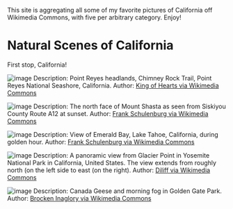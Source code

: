 This site is aggregating all some of my favorite pictures of California off Wikimedia Commons, with five per arbitrary category. Enjoy!
# Natural Scenes of California
First stop, California!

![image](https://user-images.githubusercontent.com/106886685/192608396-1c8d0f6d-ede2-4c02-8756-5078403597f1.png)
Description: Point Reyes headlands, Chimney Rock Trail, Point Reyes National Seashore, California.
Author: [King of Hearts via Wikimedia Commons](https://commons.wikimedia.org/wiki/File:Chimney_Rock_Trail_Point_Reyes_December_2016_009.jpg)


![image](https://user-images.githubusercontent.com/106886685/192608576-9207139c-de03-48fe-aaf5-e1e013fc36c8.png)
Description: The north face of Mount Shasta as seen from Siskiyou County Route A12 at sunset.
Author: [Frank Schulenburg via Wikimedia Commons](https://commons.wikimedia.org/wiki/File:North_face_of_Mount_Shasta_at_sunset-2175.jpg)


![image](https://user-images.githubusercontent.com/106886685/192672821-edddb12c-6710-4086-b989-aedfbfcfba64.png)
Description: View of Emerald Bay, Lake Tahoe, California, during golden hour.
Author: [Frank Schulenburg via Wikimedia Commons](https://commons.wikimedia.org/wiki/File:Golden_Hour_at_Emerald_Bay.jpg)


![image](https://user-images.githubusercontent.com/106886685/192672922-088797b3-8620-4213-843c-eb22a6acb255.png)
Description: A panoramic view from Glacier Point in Yosemite National Park in California, United States. The view extends from roughly north (on the left side to east (on the right).
Author: [Diliff via Wikimedia Commons](https://commons.wikimedia.org/wiki/File:Glacier_Point_at_Sunset,_Yosemite_NP,_CA,_US_-_Diliff.jpg)


![image](https://user-images.githubusercontent.com/106886685/192673367-b81aa896-6a7d-4fc9-91b9-890ae89093bf.png)
Description: Canada Geese and morning fog in Golden Gate Park.
Author: [Brocken Inaglory via Wikimedia Commons](https://commons.wikimedia.org/wiki/File:Canada_Geese_and_morning_fog.jpg)
